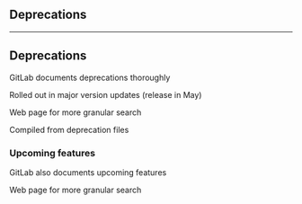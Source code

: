 <!-- .slide: id="gitlab_deprecations" class="vertical-center" -->

<i class="fa-duotone fa-scroll-old fa-8x" style="float: right; color: grey;"></i>

## Deprecations

---

## Deprecations

<i class="fa-duotone fa-solid fa-4x fa-scroll-old"></i> <!-- .element: style="float: right;" -->

GitLab documents deprecations thoroughly [](https://docs.gitlab.com/update/deprecations/)

Rolled out in major version updates (release in May)

Web page for more granular search [](https://gitlab-com.gitlab.io/cs-tools/gitlab-cs-tools/what-is-new-since/?tab=deprecations)

Compiled from deprecation files [](https://gitlab.com/gitlab-org/gitlab/-/tree/master/data/deprecations)

### Upcoming features

GitLab also documents upcoming features [](https://about.gitlab.com/upcoming-releases/)

Web page for more granular search [](https://gitlab-com.gitlab.io/cs-tools/gitlab-cs-tools/what-is-new-since/?tab=features)
